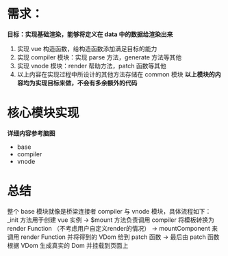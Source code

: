# 需求：
**目标：实现基础渲染，能够将定义在 data 中的数据给渲染出来**
1. 实现 vue 构造函数，给构造函数添加满足目标的能力
2. 实现 compiler 模块：实现 parse 方法，generate 方法等其他
3. 实现 vnode 模块：render 帮助方法，patch 函数等其他
4. 以上内容在实现过程中所设计的其他方法存储在 common 模块
**以上模块的内容均为实现目标来做，不会有多余额外的代码**
# 核心模块实现

**详细内容参考脑图**
- base
- compiler
- vnode
# 总结
整个 base 模块就像是桥梁连接者 compiler 与 vnode 模块，具体流程如下：
_init 方法用于创建 vue 实例 -> $mount 方法负责调用 compiler 将模板转换为 render Function （不考虑用户自定义render的情况） -> mountComponent 来调用 render Function 并将得到的 VDom 给到 patch 函数 -> 最后由 patch 函数根据 VDom 生成真实的 Dom 并挂载到页面上

